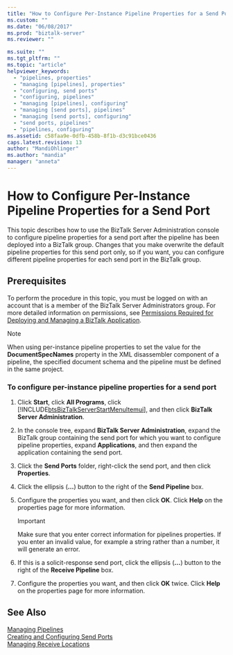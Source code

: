 ```yaml
---
title: "How to Configure Per-Instance Pipeline Properties for a Send Port | Microsoft Docs"
ms.custom: ""
ms.date: "06/08/2017"
ms.prod: "biztalk-server"
ms.reviewer: ""

ms.suite: ""
ms.tgt_pltfrm: ""
ms.topic: "article"
helpviewer_keywords: 
  - "pipelines, properties"
  - "managing [pipelines], properties"
  - "configuring, send ports"
  - "configuring, pipelines"
  - "managing [pipelines], configuring"
  - "managing [send ports], pipelines"
  - "managing [send ports], configuring"
  - "send ports, pipelines"
  - "pipelines, configuring"
ms.assetid: c58faa9e-0dfb-458b-8f1b-d3c91bce0436
caps.latest.revision: 13
author: "MandiOhlinger"
ms.author: "mandia"
manager: "anneta"
---
```

# How to Configure Per-Instance Pipeline Properties for a Send Port
This topic describes how to use the BizTalk Server Administration console to configure pipeline properties for a send port after the pipeline has been deployed into a BizTalk group. Changes that you make overwrite the default pipeline properties for this send port only, so if you want, you can configure different pipeline properties for each send port in the BizTalk group.  
  
## Prerequisites  
 To perform the procedure in this topic, you must be logged on with an account that is a member of the BizTalk Server Administrators group. For more detailed information on permissions, see [Permissions Required for Deploying and Managing a BizTalk Application](../core/permissions-required-for-deploying-and-managing-a-biztalk-application.md).  
  
> [!NOTE]
>  When using per-instance pipeline properties to set the value for the **DocumentSpecNames** property in the XML disassembler component of a pipeline, the specified document schema and the pipeline must be defined in the same project.  
  
### To configure per-instance pipeline properties for a send port  
  
1. Click **Start**, click **All Programs**, click [!INCLUDE[btsBizTalkServerStartMenuItemui](../includes/btsbiztalkserverstartmenuitemui-md.md)], and then click **BizTalk Server Administration**.  
  
2. In the console tree, expand **BizTalk Server Administration**, expand the BizTalk group containing the send port for which you want to configure pipeline properties, expand **Applications**, and then expand the application containing the send port.  
  
3. Click the **Send Ports** folder, right-click the send port, and then click **Properties**.  
  
4. Click the ellipsis (**…**) button to the right of the **Send Pipeline** box.  
  
5. Configure the properties you want, and then click **OK**. Click **Help** on the properties page for more information.  
  
   > [!IMPORTANT]
   >  Make sure that you enter correct information for pipelines properties. If you enter an invalid value, for example a string rather than a number, it will generate an error.  
  
6. If this is a solicit-response send port, click the ellipsis (**…**) button to the right of the **Receive Pipeline** box.  
  
7. Configure the properties you want, and then click **OK** twice. Click **Help** on the properties page for more information.  
  
## See Also  
 [Managing Pipelines](../core/managing-pipelines.md)   
 [Creating and Configuring Send Ports](../core/creating-and-configuring-send-ports.md)   
 [Managing Receive Locations](../core/managing-receive-locations.md)
